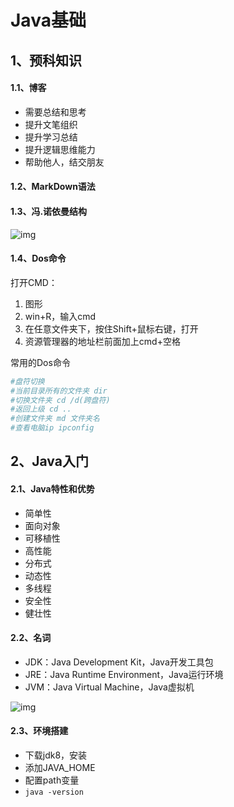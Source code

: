 # Java基础

## 1、预科知识

#### 1.1、博客

- 需要总结和思考
- 提升文笔组织
- 提升学习总结
- 提升逻辑思维能力
- 帮助他人，结交朋友

#### 1.2、MarkDown语法

#### 1.3、冯.诺依曼结构

![img](https://bkimg.cdn.bcebos.com/pic/a8773912b31bb051973f1da5367adab44aede020?x-bce-process=image/watermark,image_d2F0ZXIvYmFpa2U4MA==,g_7,xp_5,yp_5/format,f_auto)

#### 1.4、Dos命令

打开CMD：

1. 图形
2. win+R，输入cmd
3. 在任意文件夹下，按住Shift+鼠标右键，打开
4. 资源管理器的地址栏前面加上cmd+空格

常用的Dos命令

```bash
#盘符切换
#当前目录所有的文件夹 dir
#切换文件夹 cd /d(跨盘符)
#返回上级 cd ..
#创建文件夹 md 文件夹名
#查看电脑ip ipconfig
```

## 2、Java入门                                                              

#### 2.1、Java特性和优势

- 简单性
- 面向对象
- 可移植性
- 高性能
- 分布式
- 动态性
- 多线程
- 安全性
- 健壮性

#### 2.2、名词

- JDK：Java Development Kit，Java开发工具包
- JRE：Java Runtime Environment，Java运行环境
- JVM：Java Virtual Machine，Java虚拟机

![img](https://images2018.cnblogs.com/blog/1385666/201804/1385666-20180424195950619-1030096168.jpg)

#### 2.3、环境搭建

- 下载jdk8，安装
- 添加JAVA_HOME
- 配置path变量
- `java -version`



